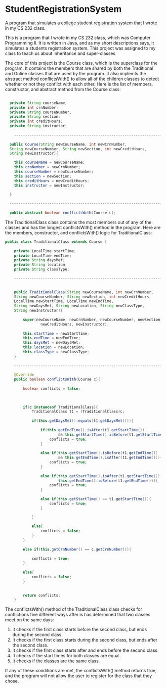 # StudentRegistrationSystem
A program that simulates a college student registration system that I wrote in my CS 232 class.


This is a program that I wrote in my CS 232 class, which was Computer Programming II. It is written in Java,
and as my short descriptions says, it simulates a students registration system. This project was assigned to my
class to teach us about inheritance and super-classes.

The core of this project is the Course class, which is the superclass for the program. It contains the members that
are shared by both the Traditional and Online classes that are used by the program. It also implemts the abstract method conflictsWith() to allow all of the children classes to detect whether or not they conflict with each other. Here is the list of members, constructor, and abstract method from the Course class:

```java
 
  private String courseName;
  private int crnNumber;
  private String courseNumber;
  private String section;
  private int creditHours;
  private String instructor;
    
    ------------------------------------------------------------------------
    
  public Course(String newCourseName, int newCrnNumber,
  String newCourseNumber, String newSection, int newCreditHours,
  String newInstructor){

    this.courseName = newCourseName;
    this.crnNumber = newCrnNumber;
    this.courseNumber = newCourseNumber;
    this.section = newSection;
    this.creditHours = newCreditHours;
    this.instructor = newInstructor;

  }
  
  --------------------------------------------------------------------------
  
  public abstract boolean conflictsWith(Course c);

```
The TraditionalClass class contains the most members out of any of the classes and has the longest conflictsWith() method in the program. Here are the members, constructor, and conflictsWith() logic for TraditionalClass:

```java
public class TraditionalClass extends Course {
    
    private LocalTime startTime;
    private LocalTime endTime;
    private String daysMet;
    private String location;
    private String classType;

    ----------------------------------------------------------------------
    
    
    public TraditionalClass(String newCourseName, int newCrnNumber,
    String newCourseNumber, String newSection, int newCreditHours,
    LocalTime newStartTime, LocalTime newEndTime,
    String newDaysMet, String newLocation, String newClassType, 
    String newInstructor){
        
        super(newCourseName, newCrnNumber, newCourseNumber, newSection,
                newCreditHours, newInstructor);
        
        this.startTime = newStartTime;
        this.endTime = newEndTime;
        this.daysMet = newDaysMet;
        this.location = newLocation;
        this.classType = newClassType;
    }
    
    -----------------------------------------------------------------------
    
    @Override
    public boolean conflictsWith(Course c){
        
        boolean conflicts = false;
        
        
        
        if(c instanceof TraditionalClass){
            TraditionalClass t1 = (TraditionalClass)c;
            
            if(this.getDaysMet().equals(t1.getDaysMet())){
            
                if(this.getEndTime().isAfter(t1.getStartTime())
                        && this.getStartTime().isBefore(t1.getStartTime())){
                    conflicts = true;
                }
                
                else if(this.getStartTime().isBefore(t1.getEndTime())
                        && this.getEndTime().isAfter(t1.getEndTime())){
                    conflicts = true;
                }
                
                else if(this.getStartTime().isAfter(t1.getStartTime()) &&
                        this.getEndTime().isBefore(t1.getEndTime())){
                    conflicts = true;
                }
                
                else if(this.getStartTime() == t1.getStartTime()){
                    conflicts = true;
                }

            }
            
            else{
                conflicts = false;
            }
        }
        
        else if(this.getCrnNumber() == c.getCrnNumber()){
            
            conflicts = true;
        }
        
        else{
            conflicts = false;
        }
        
        
        return conflicts;
    }
```

The conflictsWith() method of the TraditionalClass class checks for conflictions five different ways after is has determined that two classes meet on the same days:
1. It checks if the first class starts before the second class, but ends during the second class.
2. It checks if the first class starts during the second class, but ends after the second class.
3. It checks if the first class starts after and ends before the second class.
4. It checks if the start times for both classes are equal.
5. It checks if the classes are the same class.

If any of these conditions are met, the conflictsWith() method returns true, and the program will not allow the user to register for the class that they chose.










